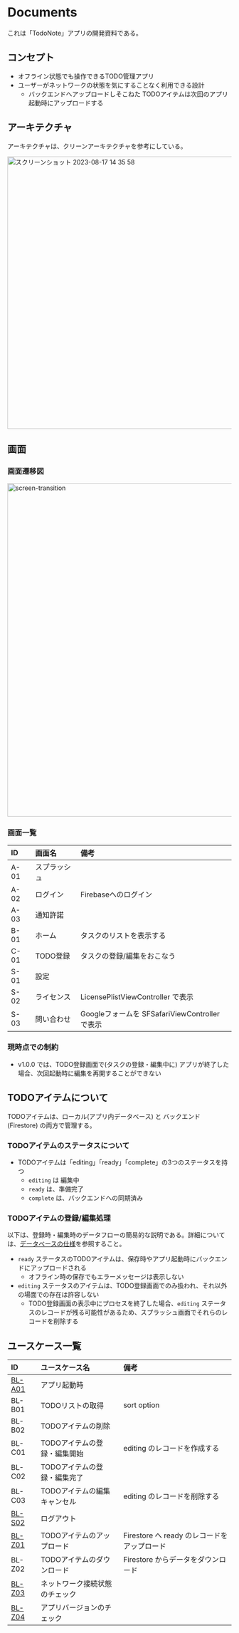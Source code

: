 # Documents

これは「TodoNote」アプリの開発資料である。

## コンセプト

* オフライン状態でも操作できるTODO管理アプリ
* ユーザーがネットワークの状態を気にすることなく利用できる設計
    * バックエンドへアップロードしそこねた TODOアイテムは次回のアプリ起動時にアップロードする

## アーキテクチャ

アーキテクチャは、クリーンアーキテクチャを参考にしている。

<img width="612" alt="スクリーンショット 2023-08-17 14 35 58" src="https://github.com/CH3COOH/todonote-ios/assets/137952/0b757202-94aa-47c3-9743-1fc126315df3">

## 画面

### 画面遷移図

<img width="749" alt="screen-transition" src="https://github.com/CH3COOH/todonote-ios/assets/137952/dbdc0ac1-96f2-4873-ade5-7f9c9cbc7da1">

### 画面一覧

| ID   | 画面名 | 備考 |
|:-----|:-----|:-----|
| A-01  | スプラッシュ | |
| A-02  | ログイン  | Firebaseへのログイン |
| A-03  | 通知許諾  | |
| B-01  | ホーム    | タスクのリストを表示する |
| C-01  | TODO登録  | タスクの登録/編集をおこなう |
| S-01  | 設定  | |
| S-02  | ライセンス  | LicensePlistViewController で表示 |
| S-03  | 問い合わせ  | Googleフォームを SFSafariViewController で表示 |

### 現時点での制約

* v1.0.0 では、TODO登録画面で(タスクの登録・編集中に) アプリが終了した場合、次回起動時に編集を再開することができない

## TODOアイテムについて

TODOアイテムは、ローカル(アプリ内データベース) と バックエンド (Firestore) の両方で管理する。

### TODOアイテムのステータスについて

* TODOアイテムは「editing」「ready」「complete」の3つのステータスを持つ
    * `editing` は 編集中
    * `ready` は、準備完了
    * `complete` は、バックエンドへの同期済み

### TODOアイテムの登録/編集処理

以下は、登録時・編集時のデータフローの簡易的な説明である。詳細については、[データベースの仕様](./Database.md)を参照すること。

* `ready` ステータスのTODOアイテムは、保存時やアプリ起動時にバックエンドにアップロードされる
    * オフライン時の保存でもエラーメッセージは表示しない
* `editing` ステータスのアイテムは、TODO登録画面でのみ扱われ、それ以外の場面での存在は許容しない
    * TODO登録画面の表示中にプロセスを終了した場合、`editing` ステータスのレコードが残る可能性があるため、スプラッシュ画面でそれらのレコードを削除する

## ユースケース一覧

| ID   | ユースケース名 | 備考 |
|:-----|:-----|:-----|
| [BL-A01](./BL/BL-A01.md)  | アプリ起動時  | |
| BL-B01  | TODOリストの取得  | sort option |
| BL-B02  | TODOアイテムの削除 | |
| BL-C01  | TODOアイテムの登録・編集開始  | editing のレコードを作成する |
| BL-C02  | TODOアイテムの登録・編集完了  | |
| BL-C03  | TODOアイテムの編集キャンセル  | editing のレコードを削除する |
| [BL-S02](./BL/BL-S02.md)  | ログアウト  | |
| [BL-Z01](./BL/BL-Z01.md)  | TODOアイテムのアップロード | Firestore へ ready のレコードをアップロード |
| BL-Z02 | TODOアイテムのダウンロード | Firestore からデータをダウンロード |
| [BL-Z03](./BL/BL-Z03.md) | ネットワーク接続状態のチェック |  |
| [BL-Z04](./BL/BL-Z04.md) | アプリバージョンのチェック |  |
